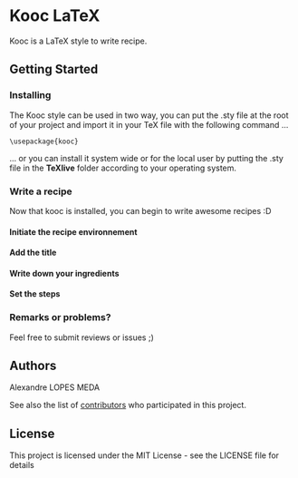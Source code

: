 # Kooc LaTeX

Kooc is a LaTeX style to write recipe.

## Getting Started
### Installing

The Kooc style can be used in two way, you can put the .sty file at the root of your project and import it in your TeX file with the following command ...

```
\usepackage{kooc}
```

... or you can install it system wide or for the local user by putting the .sty file in the **TeXlive** folder according to your operating system. 

### Write a recipe

Now that kooc is installed, you can begin to write awesome recipes :D

#### Initiate the recipe environnement
#### Add the title
#### Write down your ingredients 
#### Set the steps


### Remarks or problems?

Feel free to submit reviews or issues ;)

## Authors

Alexandre LOPES MEDA

See also the list of [contributors](https://github.com/Xeladem/kooc-latex/contributors) who participated in this project.

## License

This project is licensed under the MIT License - see the LICENSE file for details
